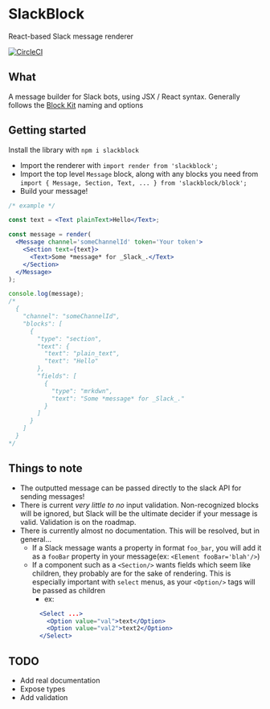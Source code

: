 # SlackBlock
React-based Slack message renderer

[![CircleCI](https://circleci.com/gh/kolyaventuri/block/tree/master.svg?style=svg)](https://circleci.com/gh/kolyaventuri/block/tree/master)

## What
A message builder for Slack bots, using JSX / React syntax. Generally follows the [Block Kit](https://api.slack.com/block-kit) naming and options

## Getting started
Install the library with `npm i slackblock`

- Import the renderer with `import render from 'slackblock';`
- Import the top level `Message` block, along with any blocks you need from `import { Message, Section, Text, ... } from 'slackblock/block';`
- Build your message!
```jsx
/* example */

const text = <Text plainText>Hello</Text>;

const message = render(
  <Message channel='someChannelId' token='Your token'>
    <Section text={text}>
      <Text>Some *message* for _Slack_.</Text>
    </Section>
  </Message>
);

console.log(message);
/*
  {
    "channel": "someChannelId",
    "blocks": [
      {
        "type": "section",
        "text": {
          "text": "plain_text",
          "text": "Hello"
        },
        "fields": [
          {
            "type": "mrkdwn",
            "text": "Some *message* for _Slack_."
          }
        ]
      }
    ]
  }
*/
```

## Things to note
- The outputted message can be passed directly to the slack API for sending messages!
- There is current _very little to no_ input validation. Non-recognized blocks will be ignored, but Slack will be the ultimate decider if your message is valid. Validation is on the roadmap.
- There is currently almost no documentation. This will be resolved, but in general...
  - If a Slack message wants a property in format `foo_bar`, you will add it as a `fooBar` property in your message(ex: `<Element fooBar='blah'/>`)
  - If a component such as a `<Section/>` wants fields which seem like children, they probably are for the sake of rendering. This is especially important with `select` menus, as your `<Option/>` tags will be passed as children
    - ex:
     ```jsx
       <Select ...>
         <Option value="val">text</Option>
         <Option value="val2">text2</Option>
       </Select>
     ``` 


## TODO
- Add real documentation
- Expose types
- Add validation
